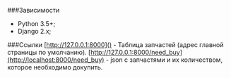 ###Зависимости

- Python 3.5+;
- Django 2.x;

###Ссылки
[http://127.0.0.1:8000]() - Таблица запчастей (адрес главной страницы по умолчанию).
[http://127.0.0.1:8000/need_buy](http://localhost:8000/need_buy) - json с запчастями и их количеством, которое необходимо докупить.
